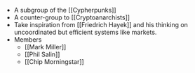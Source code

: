 - A subgroup of the [[Cypherpunks]]
- A counter-group to [[Cryptoanarchists]]
- Take inspiration from [[Friedrich Hayek]] and his thinking on uncoordinated but efficient systems like markets.
- Members
    - [[Mark Miller]]
    - [[Phil Salin]]
    - [[Chip Morningstar]]
